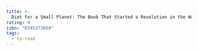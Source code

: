 ```yaml
---
title: >-
  Diet for a Small Planet: The Book That Started a Revolution in the Way Americans Eat
rating: 0
isbn: "0345373669"
tags:
  - to-read
---
```


